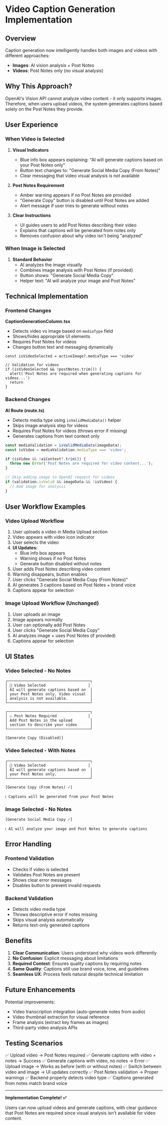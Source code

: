 # Video Caption Generation Implementation

## Overview
Caption generation now intelligently handles both images and videos with different approaches:
- **Images**: AI vision analysis + Post Notes
- **Videos**: Post Notes only (no visual analysis)

## Why This Approach?

OpenAI's Vision API cannot analyze video content - it only supports images. Therefore, when users upload videos, the system generates captions based solely on the Post Notes they provide.

## User Experience

### When Video is Selected

1. **Visual Indicators**
   - Blue info box appears explaining: "AI will generate captions based on your Post Notes only"
   - Button text changes to: "Generate Social Media Copy (From Notes)"
   - Clear messaging that video visual analysis is not available

2. **Post Notes Requirement**
   - Amber warning appears if no Post Notes are provided
   - "Generate Copy" button is disabled until Post Notes are added
   - Alert message if user tries to generate without notes

3. **Clear Instructions**
   - UI guides users to add Post Notes describing their video
   - Explains that captions will be generated from notes only
   - Removes confusion about why video isn't being "analyzed"

### When Image is Selected

1. **Standard Behavior**
   - AI analyzes the image visually
   - Combines image analysis with Post Notes (if provided)
   - Button shows: "Generate Social Media Copy"
   - Helper text: "AI will analyze your image and Post Notes"

## Technical Implementation

### Frontend Changes

**CaptionGenerationColumn.tsx**
- Detects video vs image based on `mediaType` field
- Shows/hides appropriate UI elements
- Requires Post Notes for videos
- Changes button text and messaging dynamically

```tsx
const isVideoSelected = activeImage?.mediaType === 'video'

// Validation for videos
if (isVideoSelected && !postNotes.trim()) {
  alert('Post Notes are required when generating captions for videos...')
  return
}
```

### Backend Changes

**AI Route (route.ts)**
- Detects media type using `isValidMediaData()` helper
- Skips image analysis step for videos
- Requires Post Notes for videos (throws error if missing)
- Generates captions from text context only

```typescript
const mediaValidation = isValidMediaData(imageData);
const isVideo = mediaValidation.mediaType === 'video';

if (isVideo && !aiContext?.trim()) {
  throw new Error('Post Notes are required for video content...');
}

// Skip adding image to OpenAI request for videos
if (validation.isValid && imageData && !isVideo) {
  // Add image for analysis
}
```

## User Workflow Examples

### Video Upload Workflow

1. User uploads a video in Media Upload section
2. Video appears with video icon indicator
3. User selects the video
4. **UI Updates:**
   - Blue info box appears
   - Warning shows if no Post Notes
   - Generate button disabled without notes
5. User adds Post Notes describing video content
6. Warning disappears, button enables
7. User clicks "Generate Social Media Copy (From Notes)"
8. AI generates 3 captions based on Post Notes + brand voice
9. Captions appear for selection

### Image Upload Workflow (Unchanged)

1. User uploads an image
2. Image appears normally
3. User can optionally add Post Notes
4. User clicks "Generate Social Media Copy"
5. AI analyzes image + uses Post Notes (if provided)
6. Captions appear for selection

## UI States

### Video Selected - No Notes
```
┌─────────────────────────────────────┐
│ 🎥 Video Selected                   │
│ AI will generate captions based on  │
│ your Post Notes only. Video visual  │
│ analysis is not available.          │
└─────────────────────────────────────┘

┌─────────────────────────────────────┐
│ ⚠️ Post Notes Required              │
│ Add Post Notes in the upload        │
│ section to describe your video      │
└─────────────────────────────────────┘

[Generate Copy (Disabled)]
```

### Video Selected - With Notes
```
┌─────────────────────────────────────┐
│ 🎥 Video Selected                   │
│ AI will generate captions based on  │
│ your Post Notes only.               │
└─────────────────────────────────────┘

[Generate Copy (From Notes) ✓]

ℹ️ Captions will be generated from your Post Notes
```

### Image Selected - No Notes
```
[Generate Social Media Copy ✓]

ℹ️ AI will analyze your image and Post Notes to generate captions
```

## Error Handling

### Frontend Validation
- Checks if video is selected
- Validates Post Notes are present
- Shows clear error messages
- Disables button to prevent invalid requests

### Backend Validation
- Detects video media type
- Throws descriptive error if notes missing
- Skips visual analysis automatically
- Returns text-only generated captions

## Benefits

1. **Clear Communication**: Users understand why videos work differently
2. **No Confusion**: Explicit messaging about limitations
3. **Required Context**: Ensures quality captions by requiring notes
4. **Same Quality**: Captions still use brand voice, tone, and guidelines
5. **Seamless UX**: Process feels natural despite technical limitation

## Future Enhancements

Potential improvements:
- Video transcription integration (auto-generate notes from audio)
- Video thumbnail extraction for visual reference
- Frame analysis (extract key frames as images)
- Third-party video analysis APIs

## Testing Scenarios

✅ Upload video → Post Notes required
✅ Generate captions with video + notes → Success
✅ Generate captions with video, no notes → Error
✅ Upload image → Works as before (with or without notes)
✅ Switch between video and image → UI updates correctly
✅ Post Notes validation → Proper warnings
✅ Backend properly detects video type
✅ Captions generated from notes match brand voice

---

**Implementation Complete! ✅**

Users can now upload videos and generate captions, with clear guidance that Post Notes are required since visual analysis isn't available for video content.

